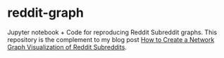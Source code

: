 # reddit-graph
Jupyter notebook + Code for reproducing Reddit Subreddit graphs. This repository is the complement to my blog post [How to Create a Network Graph Visualization of Reddit Subreddits](http://minimaxir.com/2016/05/reddit-graph/).